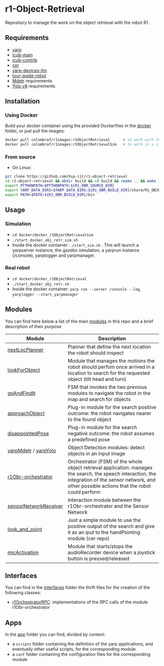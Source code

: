 # r1-Object-Retrieval

Repository to manage the work on the object retrieval with the robot R1.
   
## Requirements
* [yarp](https://github.com/robotology/yarp)
* [icub-main](https://github.com/robotology/icub-main.git)
* [icub-contrib](https://github.com/robotology/icub-contrib-common.git)
* [cer](https://github.com/robotology/cer)
* [yarp-devices-llm](https://github.com/robotology/yarp-devices-llm)
* [tour-guide-robot](https://github.com/hsp-iit/tour-guide-robot)
* [Mdetr](https://github.com/ashkamath/mdetr/tree/main) requirements
* [Yolo v8](https://github.com/ultralytics/ultralytics) requirements

## Installation
### Using Docker
Build your docker container using the provided Dockerfiles in the [docker](docker) folder, or just pull the images:
```bash
docker pull colombraf/r1images:r1ObjectRetrieval      # to work with the actual R1 robot
docker pull colombraf/r1images:r1ObjectRetrievalSim   # to work in a simulated environment
```

### From source
* On Linux:
```bash
git clone https://github.com/hsp-iit/r1-object-retrieval 
cd r1-object-retrieval && mkdir build && cd build && cmake .. && make -j11
export PYTHONPATH=$PYTHONPATH:${R1_OBR_SOURCE_DIR} 
export YARP_DATA_DIRS=$YARP_DATA_DIRS:${R1_OBR_BUILD_DIR}/share/R1_OBJECT_RETRIEVAL
export PATH=$PATH:${R1_OBR_BUILD_DIR}/bin
```

## Usage
### Simulation
* `cd docker/docker_r1ObjectRetrievalSim`
* `./start_docker_obj_retr_sim.sh`
* Inside the docker container: `./start_sim.sh` . This will launch a yarpserver instance, the gazebo simulation, a yarprun instance (/console), yarplogger and yarpmanager.

### Real robot
* `cd docker/docker_r1ObjectRetrieval`
* `./start_docker_obj_retr.sh`
* Inside the docker container: `yarp run --server /console --log`, `yarplogger --start`, `yarpmanager`

## Modules
You can find here below a list of the main [modules](modules) in this repo and a brief description of their purpose

| Module                                                | Description                                                           |
| ----------------------------------------------------- | --------------------------------------------------------------------- |
| [nextLocPlanner](modules/nextLocPlanner/README.md) | Planner that define the next location the robot should inspect        |
| [lookForObject](modules/lookForObject/README.md) | Module that manages the motions the robot should perfom once arrived in a location to search for the requested object (tilt head and turn)        |
| [goAndFindIt](modules/goAndFindIt/README.md) | FSM that invokes the two previous modules to navigate the robot in the map and search for objects |
| [approachObject](modules/approachObject/README.md) | Plug-in module for the search positive outcome: the robot navigates nearer to the found object  |
| [disappointedPose](modules/disappointmentPose/README.md) | Plug-in module for the search negative outcome: the robot assumes a predefined pose  |
| [yarpMdetr](modules/yarpMdetr/README.MD) / [yarpYolo](modules/yarpYolo/README.MD) | Object Detection modules: detect objects in an input image |
| [r1Obr-orchestrator](modules/r1Obr-orchestrator/README.md) | Orchestrator (FSM) of the whole object retrieval application: manages the search, the speech interaction, the integration of the sensor network, and other possible actions that the robot could perform|
| [sensorNetworkReceiver](modules/sensorNetworkReceiver/README.md) | Interaction module between the r1Obr-orchestrator and the Sensor Network |
| [look_and_point](modules/look_and_point/README.md) | Just a simple module to use the positive output of the search and give it as an iput to the handPointing module (cer repo) |
| [micActivation](modules/micActivation/)| Module that starts/stops the audioRecorder device when a joystick button is pressed/released |


## Interfaces
You can find in the [interfaces](interfaces) folder the thrift files for the creation of the following classes:
* [r1OrchestratorRPC](interfaces/r1OrchestratorRPC/): implementations of the RPC calls of the module r1Obr-orchestrator

## Apps
In the [app](app) folder you can find, divided by context:
* a `scripts` folder containing the definition of the yarp applications, and eventually other useful scripts, for the corresponding module
* a `conf` folder containing the configuration files for the corresponding module
